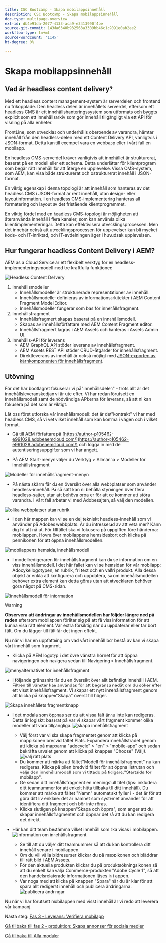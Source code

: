 ```yaml
---
title: CSC Bootcamp - Skapa mobilappsinnehåll
description: CSC Bootcamp - Skapa mobilappsinnehåll
doc-type: multipage-overview
exl-id: db4e91da-2077-4133-aca9-e3413990f4be
source-git-commit: 143da6340b932563a3309bb46c1c7091e0ab2ee2
workflow-type: tm+mt
source-wordcount: '1145'
ht-degree: 0%

---
```


# Skapa mobilappsinnehåll

## Vad är headless content delivery?

Med ett headless content management-system är serverdelen och frontend nu frikopplade. Den headless delen är innehållets serverdel, eftersom ett headless CMS är ett innehållshanteringssystem som utformats och byggts explicit som ett innehållsarkiv som gör innehåll tillgängligt via ett API för visning på alla enheter.

FrontLine, som utvecklas och underhålls oberoende av varandra, hämtar innehåll från den headless-delen med ett Content Delivery API, vanligtvis i JSON-format. Detta kan till exempel vara en webbapp eller i vårt fall en mobilapp.

En headless CMS-serverdel kräver vanligtvis att innehållet är strukturerat, baserat på en modell eller ett schema. Detta underlättar för klientprogram som begär rätt innehåll för att återge en upplevelse. Vissa CMS-system, som AEM, kan visa både strukturerat och ostrukturerat innehåll i JSON-format.

En viktig egenskap i denna topologi är att innehåll som hanteras av det headless CMS i JSON-format är rent innehåll, utan design- eller layoutinformation. I en headless CMS-implementering hanteras all formatering och layout av det fristående klientprogrammet.

En viktig fördel med en headless CMS-topologi är möjligheten att återanvända innehåll i flera kanaler, som kan använda olika klientimplementeringar. Detta kan effektivisera utvecklingsprocessen. Men det innebär också att utvecklingsprocessen för upplevelser kan bli mycket kods- och IT-inriktad, och IT-avdelningen äger i huvudsak upplevelsen.

## Hur fungerar headless Content Delivery i AEM?

AEM as a Cloud Service är ett flexibelt verktyg för en headless-implementeringsmodell med tre kraftfulla funktioner:

![Headless Content Delivery](./images/prod-app-headless.png)

1. Innehållsmodeller
   - Innehållsmodeller är strukturerade representationer av innehåll.
   - Innehållsmodeller definieras av informationsarkitekter i AEM Content Fragment Model Editor.
   - Innehållsmodeller fungerar som bas för innehållsfragment.
1. Innehållsfragment
   - Innehållsfragment skapas baserat på en innehållsmodell.
   - Skapas av innehållsförfattare med AEM Content Fragment editor.
   - Innehållsfragment lagras i AEM Assets och hanteras i Assets Admin UI.
1. Innehålls-API för leverans
   - AEM GraphQL API stöder leverans av innehållsfragment.
   - AEM Assets REST API stöder CRUD-åtgärder för innehållsfragment.
   - Direktleverans av innehåll är också möjligt med [JSON-exporten av kärnkomponenten för innehållsfragment](https://experienceleague.adobe.com/docs/experience-manager-core-components/using/components/content-fragment-component.html?lang=en).

## Utövning

För det här bootlägret fokuserar vi på&quot;innehållsdelen&quot; - trots allt är det innehållsleveranskedjan vi är ute efter. Vi har redan förutsett en innehållsmodell samt de nödvändiga API:erna för leverans, så att ni kan fokusera på det som är viktigt.

Låt oss först utforska vår innehållsmodell: det är det&quot;kontrakt&quot; vi har med headless CMS, så vi vet vilket innehåll som kan komma i vägen och i vilket format.

- Gå till AEM författare på [https://author-p105462-e991028.adobeaemcloud.com/](https://author-p105462-e991028.adobeaemcloud.com/) och logga in med de autentiseringsuppgifter som vi har angett.

- På AEM Start-menyn väljer du Verktyg \> Allmänna \> Modeller för innehållsfragment

![Modeller för innehållsfragment-menyn](./images/prod-app-cfm.png)

- På nästa skärm får du en översikt över alla webbplatser som använder headless-innehåll. På så sätt kan ni behålla styrningen över flera headless-sajter, utan att behöva oroa er för att de kommer att störa varandra. I vårt fall arbetar vi med Adobesajten, så välj den modellen.

![olika webbplatser utan rubrik](./images/prod-app-cfm-folder.png)

- I den här mappen kan vi se en del tekniskt headless-innehåll som vi använder på Adobes webbplats. Är du intresserad av att veta mer? Känn dig fri att nå ut. För tillfället ska vi fokusera på uppgiften före händerna: mobilappen. Hovra över mobilappens hemsideskort och klicka på pennikonen för att öppna innehållsmodellen.

![mobilappens hemsida, innehållsmodell](./images/prod-app-created-cfm.png)

- I modellredigeraren för innehållsfragment kan du se information om en viss innehållsmodell. I det här fallet kan vi se hemsidan för vår mobilapp: Adocykellogotypen, en rubrik, fri text och en valfri produkt. Alla dessa objekt är enkla att konfigurera och uppdatera, så om innehållsmodellen behöver extra element kan detta göras utan att utvecklaren behöver göra något på CMS-sidan.

![innehållsmodell för information](./images/prod-app-cfm-details.png)

>[!WARNING]
>
> **Observera att ändringar av innehållsmodellen har följder längre ned på raden** eftersom mobilappen förlitar sig på att få viss information för att kunna visa rätt element. Var extra försiktig när du uppdaterar eller tar bort fält. Om du lägger till fält får det ingen effekt.

Nu när vi har en uppfattning om vad vårt innehåll bör bestå av kan vi skapa vårt innehåll som fragment.

- Klicka på AEM logotyp i det övre vänstra hörnet för att öppna navigeringen och navigera sedan till Navigering \> Innehållsfragment.

![menyalternativet för innehållsfragment](./images/prod-cf-ui.png)

- I följande gränssnitt får du en översikt över allt befintligt innehåll i AEM. Filtren till vänster kan användas för att begränsa nedåt om du söker efter ett visst innehållsfragment. Vi skapar ett nytt innehållsfragment genom att klicka på knappen&quot;Skapa&quot; överst till höger.

![Skapa innehållets fragmentknapp](./images/prod-app-create-cf.png)

- I det modala som öppnas ser du att vissa fält ännu inte kan redigeras. Detta är logiskt: baserat på var vi skapar vårt fragment kommer olika modeller att vara tillgängliga.
  ![skapa innehållsfragment](./images/prod-app-create-cf-details.png)
   - Välj först var vi ska skapa fragmentet genom att klicka på mappikonen bredvid fältet Plats. Expandera innehållsträdet genom att klicka på mapparna &quot;adocycle&quot; \> &quot;en&quot; \> &quot;mobile-app&quot; och sedan bekräfta urvalet genom att klicka på knappen &quot;Choose&quot; (Välj).
     ![välj rätt plats](./images/prod-app-folder.png)
   - Du kommer att märka att fältet&quot;Modell för innehållsfragment&quot; nu kan redigeras. Klicka på pilen bredvid fältet för att öppna listrutan och välja den innehållsmodell som vi tittade på tidigare:&quot;Startsida för mobilapp&quot;.
   - Ge sedan ditt innehållsfragment en meningsfull titel (tips: inkludera ditt teamnummer för att enkelt hitta tillbaka till ditt innehåll). Du kommer att märka att fältet &quot;Namn&quot; automatiskt fyller i - det är för att göra ditt liv enklare: det är namnet som systemet använder för att identifiera ditt fragment och bör inte röras.
   - Klicka slutligen på knappen&quot;Skapa och öppna&quot;, som anger att du skapar innehållsfragmentet och öppnar det så att du kan redigera det direkt.

- Här kan ditt team bestämma vilket innehåll som ska visas i mobilappen. ![information om innehållsfragment](./images/prod-cf-details.png)
   - Se till att du väljer ditt teamnummer så att du kan kontrollera ditt innehåll senare i mobilappen.
   - Om du vill välja bildresurser klickar du på mappikonen och bläddrar till rätt bild i AEM Assets.
   - För den aktuella produkten klickar du på produktsökningsikonen så att du enkelt kan välja Commerce-produkten &quot;Adobe Cycle 1&quot;, så att den handelsrelaterade informationen läses in i appen.
   - Var noga med att klicka på knappen &quot;Spara&quot; när du är klar för att spara allt redigerat innehåll och publicera ändringarna.
     ![publicera ändringar](./images/prod-app-publish.png)

Nu när vi har förutsett mobilappen med visst innehåll är vi redo att leverera vår kampanj.


Nästa steg: [Fas 3 - Leverans: Verifiera mobilapp](../delivery/app.md)

[Gå tillbaka till fas 2 - produktion: Skapa annonser för sociala medier](./social.md)

[Gå tillbaka till Alla moduler](../../overview.md)
